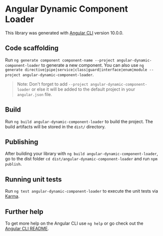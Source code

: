 # Angular Dynamic Component Loader

This library was generated with [Angular CLI](https://github.com/angular/angular-cli) version 10.0.0.

## Code scaffolding

Run `ng generate component component-name --project angular-dynamic-component-loader` to generate a new component. You can also use `ng generate directive|pipe|service|class|guard|interface|enum|module --project angular-dynamic-component-loader`.

> Note: Don't forget to add `--project angular-dynamic-component-loader` or else it will be added to the default project in your `angular.json` file.

## Build

Run `ng build angular-dynamic-component-loader` to build the project. The build artifacts will be stored in the `dist/` directory.

## Publishing

After building your library with `ng build angular-dynamic-component-loader`, go to the dist folder `cd dist/angular-dynamic-component-loader` and run `npm publish`.

## Running unit tests

Run `ng test angular-dynamic-component-loader` to execute the unit tests via [Karma](https://karma-runner.github.io).

## Further help

To get more help on the Angular CLI use `ng help` or go check out the [Angular CLI README](https://github.com/angular/angular-cli/blob/master/README.md).
